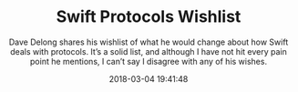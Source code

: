 ---
title: "Swift Protocols Wishlist"
subtitle: "Dave Delong shares his wishlist of what he would change about how Swift deals with protocols. It’s a solid list, and although I have not hit every pain point he mentions,  I can’t say I disagree with any of his wishes."
tags: ["protocol"]
link: "https://davedelong.com/blog/2018/02/08/swift-protocols-wishlist/"
date: "2018-03-04 19:41:48"
---